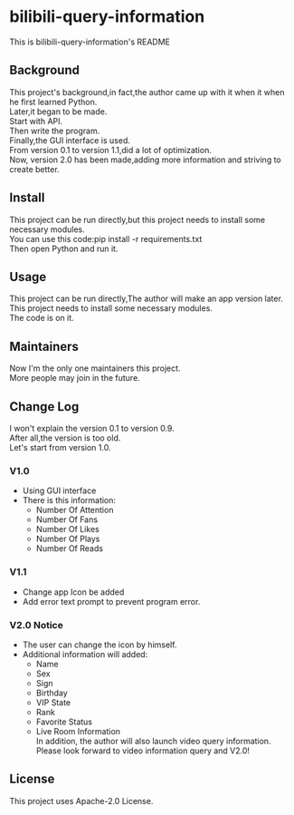 # bilibili-query-information
This is bilibili-query-information's README
## Background
This project's background,in fact,the author came up with it when it when he first learned Python.  
Later,it began to be made.  
Start with API.  
Then write the program.  
Finally,the GUI interface is used.  
From version 0.1 to version 1.1,did a lot of optimization.  
Now, version 2.0 has been made,adding more information and striving to create better.
## Install
This project can be run directly,but this project needs to install some necessary modules.  
You can use this code:pip install -r requirements.txt  
Then open Python and run it.
## Usage
This project can be run directly,The author will make an app version later.  
This project needs to install some necessary modules.  
The code is on it.
## Maintainers
Now I'm the only one maintainers this project.  
More people may join in the future.
## Change Log
I won't explain the version 0.1 to version 0.9.  
After all,the version is too old.  
Let's start from version 1.0.
### V1.0
* Using GUI interface
* There is this information:
    * Number Of Attention
    * Number Of Fans
    * Number Of Likes
    * Number Of Plays
    * Number Of Reads
### V1.1
* Change app Icon be added
* Add error text prompt to prevent program error.
### V2.0 Notice
* The user can change the icon by himself.
* Additional information will added:
    * Name
    * Sex
    * Sign
    * Birthday
    * VIP State
    * Rank
    * Favorite Status
    * Live Room Information  
In addition, the author will also launch video query information.  
Please look forward to video information query and V2.0!
## License
This project uses Apache-2.0 License.
